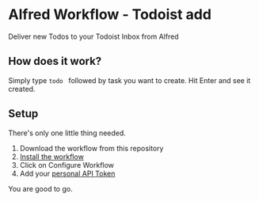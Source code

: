 # Alfred Workflow - Todoist add

Deliver new Todos to your Todoist Inbox from Alfred

## How does it work?

Simply type `todo ` followed by task you want to create. Hit Enter and see it created.

## Setup

There's only one little thing needed.

1. Download the workflow from this repository
1. [Install the workflow](https://www.alfredapp.com/blog/tips-and-tricks/tutorial-importing-and-setting-up-alfred-workflows/)
1. Click on Configure Workflow
1. Add your [personal API Token](https://todoist.com/app/settings/integrations)

You are good to go.

